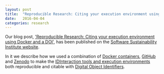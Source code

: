 ```yaml
---
layout: post
title:  "Reproducible Research: Citing your execution environment using Docker and a DOI"
date:   2016-04-04
categories: research
---
```


Our blog post, ['Reproducible Research: Citing your execution environment using Docker and a DOI'](http://www.software.ac.uk/blog/2016-03-29-reproducible-research-citing-your-execution-environment-using-docker-and-doi), has been published on the [Software Sustainability Institute website](http://www.software.ac.uk).

In it we describe how we used a combination of [Docker containers](https://hub.docker.com/u/idinteraction/), [GitHub](https://github.com/IDInteraction) and [Zenodo](https://zenodo.org/) to make the [IDInteraction tools and execution environments](/tools) both reproducible and citable with [Digital Object Identifiers](https://en.wikipedia.org/wiki/Digital_object_identifier).
